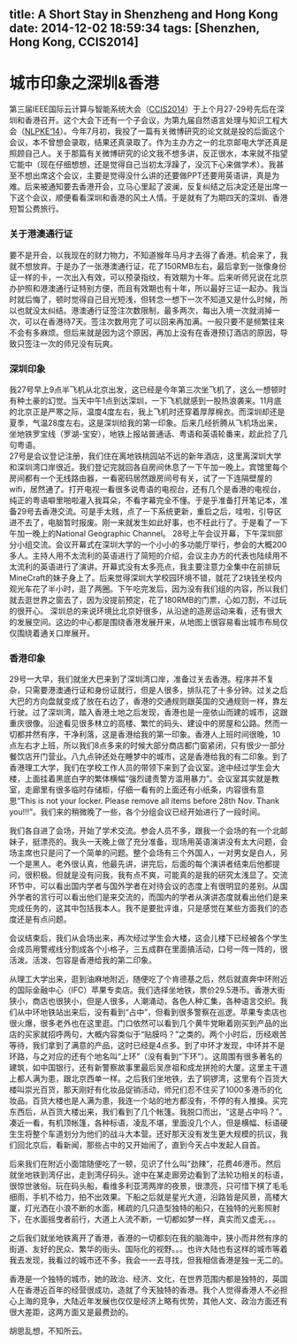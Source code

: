 title: A Short Stay in Shenzheng and Hong Kong
date: 2014-12-02 18:59:34
tags: [Shenzhen, Hong Kong, CCIS2014]
---
# 城市印象之深圳&香港
第三届IEEE国际云计算与智能系统大会（[CCIS2014]）于上个月27-29号先后在深圳和香港召开。这个大会下还有一个子会议，为第九届自然语言处理与知识工程大会（[NLPKE‘14]）。今年7月初，我投了一篇有关微博研究的论文就是投的后面这个会议，本不曾想会录取，结果还真录取了。作为主办方之一的北京邮电大学还真是照顾自己人。关于那篇有关微博研究的论文我不想多讲，反正很水，本来就不指望它能中（现在仔细想想，还是觉得自己当初太浮躁了，没沉下心来做学术）。我甚至不想出席这个会议，主要是觉得没什么讲的还要做PPT还要用英语讲，真是为难。后来被通知要去香港开会，立马心里起了波澜，反复纠结之后决定还是出席一下这个会议，顺便看看深圳和香港的风土人情。于是就有了为期四天的深圳、香港短暂公费旅行。

<!-- more -->

### 关于港澳通行证
要不是开会，以我现在的财力物力，不知道猴年马月才去得了香港。机会来了，我就不想放弃。于是办了一张港澳通行证，花了150RMB左右，最后拿到一张像身份证一样的卡，一次出入有效，可以预录指纹，有效期为十年。后来听师兄说在北京办护照和港澳通行证特别方便，而且有效期也有十年，所以最好三证一起办。我当时就后悔了，顿时觉得自己目光短浅，但转念一想下一次不知道又是什么时候，所以也就没太纠结。港澳通行证签注次数限制，最多两次，每出入境一次就消掉一次，可以在香港待7天。签注次数用完了可以回来再加满。一般只要不是频繁往来不会有多麻烦。但后来就是因为这个原因，再加上没有在香港预订酒店的原因，导致只签注一次的师兄没有玩爽。

### 深圳印象
我27号早上9点半飞机从北京出发，这已经是今年第三次坐飞机了，这么一想顿时有种土豪的幻觉。当天中午1点到达深圳，一下飞机就感到一股热浪袭来。11月底的北京正是严寒之际，温度4度左右，我上飞机时还穿着厚厚棉衣。而深圳却还是夏季，气温28度左右。这是深圳给我的第一印象。后来几经折腾从飞机场出来，坐地铁罗宝线（罗湖-宝安），地铁上报站普通话、粤语和英语轮番来，趁此捡了几句粤语。  
27号是会议登记注册，我们住在离地铁桃园站不远的新年酒店，这里离深圳大学和深圳湾口岸很近。我们登记完就回各自房间休息了一下午加一晚上。宾馆里每个房间都有一个无线路由器，一看密码居然跟房间号有关，试了一下连隔壁屋的wifi，居然通了。打开电视一看很多说粤语的电视台，还有几个是香港的电视台，纯正的粤语噼里啪啦灌入我耳朵，不看字幕完全不懂。于是乎准备打开笔记本，准备29号去香港交流。可是手太贱，点了一下系统更新，重启之后，哇啦，引导区进不去了，电脑暂时报废。刚一来就发生如此好事，也不枉此行了。于是看了一下午加一晚上的National Geographic Channel。
28号上午会议开幕，下午深圳部分小组交流。会议开幕式在深圳大学的一个小小的多功能厅举行，参会的大概200多人。主持人用不太流利的英语进行了简短的介绍，会议主办方的代表也陆续用不太流利的英语进行了演讲。开幕式没有太多亮点，我主要注意力全集中在前排玩MineCraft的妹子身上了。后来觉得深圳大学校园环境不错，就花了2块钱坐校内观光车花了半小时，逛了两圈。下午吃完发后，因为没有我们组的内容，所以我们就去逛世界之窗去了，因为没提前预定，花了180RMB的门票，心如刀割，不过玩的很开心。
深圳总的来说环境比北京好很多，从沿途的造房运动来看，还有很大的发展空间。这边的中心都是围绕香港发展开来，从地图上很容易看出城市布局仅仅围绕着通关口岸展开。

### 香港印象
29号一大早，我们就坐大巴来到了深圳湾口岸，准备过关去香港。程序并不复杂，只需要港澳通行证和身份证就行，但是人很多，排队花了十多分钟。过关之后大巴的方向盘就变成了放在右边了，香港的交通规则跟英国的交通规则一样，靠左行驶。过了深圳湾，踏入香港土地之后发现，香港也是一座依山而建的城市，这跟重庆很像。沿途看见很多林立的高楼、繁忙的码头、建设中的房屋和公路。然而一切都井然有序，干净利落，这是香港给我的第一印象。香港人上班时间很晚，10点左右才上班，所以我们8点多来的时候大部分商店都门窗紧闭，只有很少一部分餐饮店开门营业。八九点钟还处在睡梦中的城市，这是香港给我的有二印象。到了香港理工大学，我们在学校工作人员的带领下来到了会议室。途中经过学生会大楼，上面挂着黑底白字的繁体横幅“强烈谴责警方滥用暴力”。会议室其实就是教室，走廊里有很多临时存储柜，仔细一看有的上面还有小纸条，内容很有意思“This is not your locker. Please remove all items before 28th Nov. Thank you!!!”。我们来的稍微晚了一些，各个分组会议已经开始进行了一段时间。  

我们各自进了会场，开始了学术交流。参会人员不多，跟我一个会场的有一个北邮妹子，挺漂亮的。我头一天晚上做了充分准备，现场用英语演讲没有太大问题，会场主席也只是问了一个简单的问题。整个会场有三个外国人，一对男女是白人，另一个是黑人。老外很认真，他最先讲，讲完后，后面的每个演讲者结束后他都提问，很积极。但就是没有问我，我有点不爽，可能真的是我的研究太浅显了。交流环节中，可以看出国内学者与国外学者在对待会议的态度上有很明显的差别。从国外学者的言行可以看出他们是来交流的，而国内的学者从演讲态度就看出他们是来完成任务的，这其中包括我本人。我不是要批评谁，只是感觉在某些方面我们的态度还是有点问题。  

会议结束后，我们从会场出来，再次经过学生会大楼，这会儿楼下已经被各个学生会成员用警戒线分割成各个小格子，三五成群在里面搞活动，口号一阵一阵的，很活泼。活泼、包容是香港给我的第二印象。  

从理工大学出来，逛到油麻地附近，随便吃了个肯德基之后，然后就直奔中环附近的国际金融中心（IFC）苹果专卖店。我们选择坐地铁，票价29.5港币。香港大街狭小，商店也很狭小，但是人很多，人潮涌动，各色人种汇集，各种语言交织。我们从中环地铁站出来后，没有看到“占中”，但看到很多警察在巡逻。苹果专卖店也很火爆，很多老外也在这里逛。门口依然可以看到几个黄牛党瞅着刚买到产品的出店的买家就招呼两句，大概内容类似于“贴膜吗？”之类的。两个小时后，历经艰苦等待，我们拿到了满意的产品，这时已经是4点多。到了中环才发现，中环并不是环路，与之对应的还有个地名叫“上环”（没有看到“下环”）。这周围有很多著名的建筑，如中国银行，还有新警察故事里最后吴彦祖和成龙拼抢的大厦。这里主干道上都人满为患，跟北京西单一样。之后我们坐地铁，去了铜锣湾，这里有个百货大楼叫崇光百货，那天刚好有化妆品促销活动，师兄们忍不住买了1000多港币的化妆品。百货大楼也是人满为患，我连一个站的地方都没有，不停的有人推搡。买完东西后，从百货大楼出来，我们看到了几个帐篷。我脱口而出，“这是占中吗？”。凑近一看，有机顶帐篷，各种标语，凌乱不堪，里面没几个人，但是横幅、标语硬生生将整个车道划分为他们的战斗大本营。还好那天没有发生更大规模的抗议，我们回北京后，看新闻，那些占中的又开始闹了，直到今天占中发起人自首。

后来我们在附近小面馆随便吃了一顿，见识了什么叫“劲辣”，花费46港币。然后就坐地铁到湾仔出，走到湾仔码头。途中在某走廊旁边看到了法轮功相关的标语，很惊世骇俗。玩在码头船，看维多利亚湾两岸的夜景，很漂亮，只可惜下棋了毛毛细雨，手机不给力，拍不出效果。下船之后就是星光大道，沿路皆是风景，高楼大厦，灯光洒在小浪不断的水面，稀疏的几只造型独特的船只，在独特的光影照射下，在水面摇曳者前行，大道上人流不断，一切都如梦一样，真实而又虚无。。。

之后我们就坐地铁离开了香港，香港的一切都刻在我的脑海中，狭小而井然有序的街道、友好的民众、繁华的街头、国际化的视野。。。也许大陆也有这样的城市等着我去发现，我看过的城市还不多，我会一一去寻找，但我相信香港是独一无二的。

香港是一个独特的城市，她的政治、经济、文化，在世界范围内都是独特的，英国人在香港近百年的经营很成功，造就了今天独特的香港。我个人觉得香港人不必担心上海的竞争，大陆近年发展也仅仅是经济上略有优势，其他人文、政治方面还有很大差距，这两方面又是最费劲的。

胡思乱想，不知所云。

[CCIS2014]:http://conference.bupt.edu.cn/ccis2014/index.html
[NLPKE‘14]:http://conference.bupt.edu.cn/ccis2014/nlpke.html